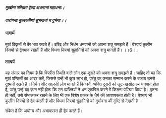 ##### मूर्खाणां पण्डिता द्वेष्या अधनानां महाधनाः।
##### वारांगनाः कुलस्त्रीणां सुभगानां च दुर्भगाः।। 

#### भावार्थ

मूर्ख विद्वानों से वैर भाव रखते हैं। दरिद्र और निर्धन धनवानों को अपना शत्रु समझते हैं। वेश्याएं कुलीन स्त्रियों से द्वेषभाव रखती हैं और विधवा स्त्रियां सुहागिनों को अपना शत्रु मानती हैं। ।।6।।

#### तात्पर्य

यह संसार का नियम है कि विपरीत स्थिति वाले लोग एक-दूसरे को अपना शत्रु समझते हैं। चाहिए तो यह कि मूर्ख पण्डितों का आदर करें, जिससे उन्हें भी कुछ लाभ हो, परंतु वह उनका सम्मान करने के बजाय उनसे दुश्मनी रखते हैं। निर्धन और आलसी लोग मानते हैं कि धनी व्यक्ति दूसरों को लूट-खसोटकर धनवान होता है, परंतु उन्हें यह ज्ञान नहीं होता कि उन व्यक्तियों ने धन एकत्रित करने में कितना परिश्रम किया है। इतना ही नहीं, उसे संभालकर रखने के लिए भी एक विशेष प्रकार के धैर्य की आवश्यकता होती है। वेश्याएं भी कुलीन स्त्रियों से द्वेष करती हैं और विधवा स्त्रियां सुहागिनों को दुर्भावना की दृष्टि से देखती है ।

संकेत है कि अयोग्य और अभावग्रस्त ही द्वेष करते हैं।